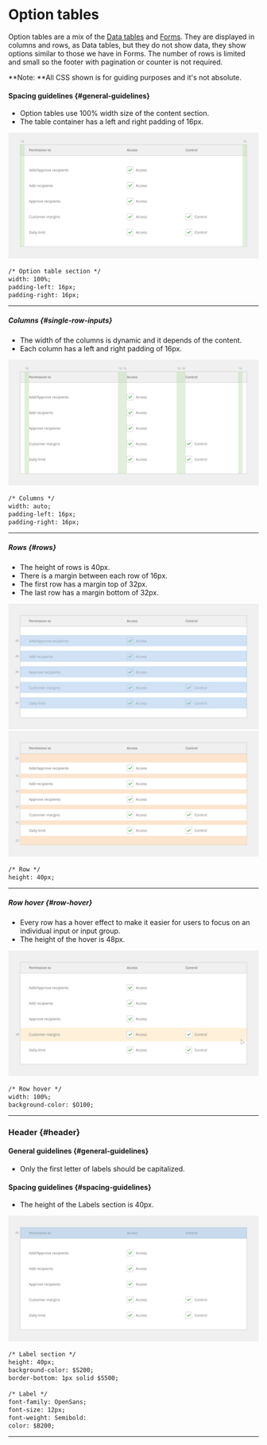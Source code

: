 # Option tables

Option tables are a mix of the [Data tables](/organisms/data-tables.md) and [Forms](/organisms/forms.md). They are displayed in columns and rows, as Data tables, but they do not show data, they show options similar to those we have in Forms. The number of rows is limited and small so the footer with pagination or counter is not required.

**Note: **All CSS shown is for guiding purposes and it's not absolute.

#### Spacing guidelines {#general-guidelines}

* Option tables use 100% width size of the content section.
* The table container has a left and right padding of 16px.

![](/assets/organisms/option-tables-spacing.png)

```
/* Option table section */
width: 100%;
padding-left: 16px;
padding-right: 16px;
```

---

##### Columns {#single-row-inputs}

* The width of the columns is dynamic and it depends of the content.
* Each column has a left and right padding of 16px.

![](/assets/organisms/option-tables-column-spacing.png)

```
/* Columns */
width: auto;
padding-left: 16px;
padding-right: 16px;
```

---

##### Rows {#rows}

* The height of rows is 40px.
* There is a margin between each row of 16px.
* The first row has a margin top of 32px.
* The last row has a margin bottom of 32px.

![](/assets/organisms/option-tables-row-sizing.png)![](/assets/organisms/option-tables-row-spacing.png)

```
/* Row */
height: 40px;
```

---

##### Row hover {#row-hover}

* Every row has a hover effect to make it easier for users to focus on an individual input or input group.
* The height of the hover is 48px.

![](/assets/organisms/option-tables-row-hover.png)

```
/* Row hover */
width: 100%;
background-color: $O100;
```

---

### Header {#header}

#### General guidelines {#general-guidelines}

* Only the first letter of labels should be capitalized.

#### Spacing guidelines {#spacing-guidelines}

* The height of the Labels section is 40px.

![](/assets/organisms/option-tables-header.png)

```
/* Label section */
height: 40px;
background-color: $S200;
border-bottom: 1px solid $S500;

/* Label */
font-family: OpenSans;
font-size: 12px;
font-weight: Semibold:
color: $B200;
```

---

